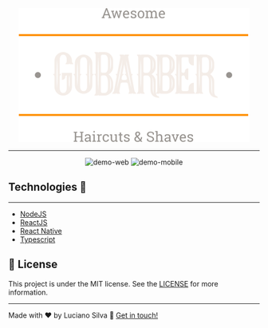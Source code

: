 <div align="center">
  <img src="./github/logo.svg" alt="GoBarber">
</div>

---
<div align="center" >
  <img src="./github/readmegobarberweb.gif" alt="demo-web" height="425">
  <img src="./github/readmegobarbermobile.gif" alt="demo-mobile">
  
</div>

## Technologies :rocket:
---
- [NodeJS](https://nodejs.org/en/)
- [ReactJS](https://reactjs.org/)
- [React Native](https://reactnative.dev/)
- [Typescript](https://www.typescriptlang.org/)

## :memo: License
This project is under the MIT license. See the [LICENSE](https://github.com/Luciano-Ferreira/GoBarber/blob/main/LICENSE) for more information.

---

Made with ♥ by Luciano Silva :wave: [Get in touch!](https://www.linkedin.com/in/lucianof-silva/)
